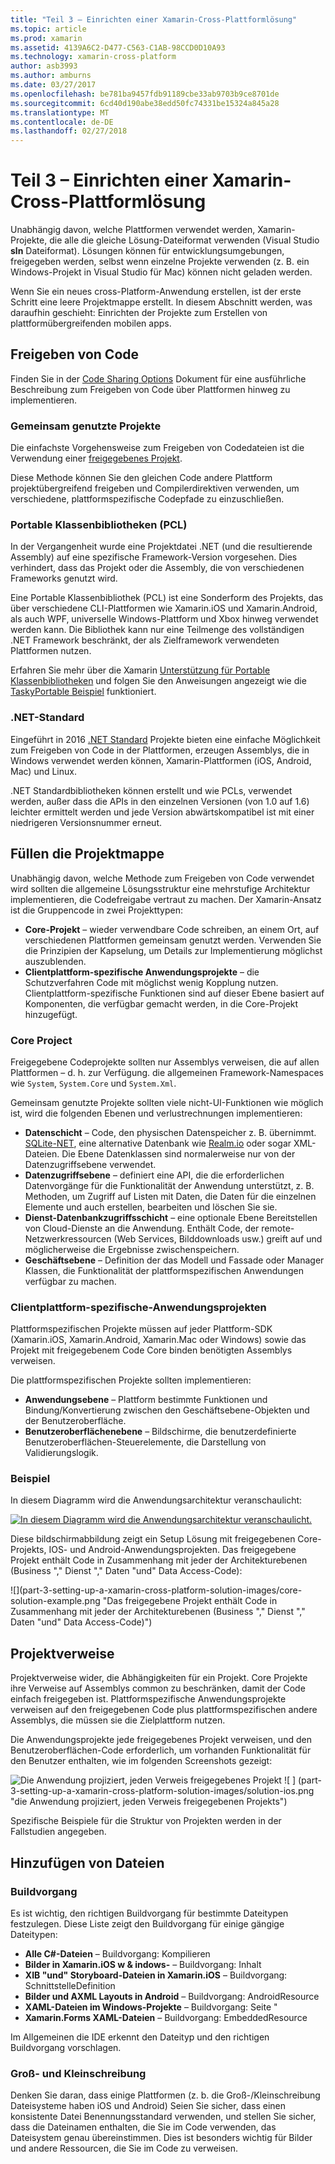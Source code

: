 ```yaml
---
title: "Teil 3 – Einrichten einer Xamarin-Cross-Plattformlösung"
ms.topic: article
ms.prod: xamarin
ms.assetid: 4139A6C2-D477-C563-C1AB-98CCD0D10A93
ms.technology: xamarin-cross-platform
author: asb3993
ms.author: amburns
ms.date: 03/27/2017
ms.openlocfilehash: be781ba9457fdb91189cbe33ab9703b9ce8701de
ms.sourcegitcommit: 6cd40d190abe38edd50fc74331be15324a845a28
ms.translationtype: MT
ms.contentlocale: de-DE
ms.lasthandoff: 02/27/2018
---
```

# <a name="part-3---setting-up-a-xamarin-cross-platform-solution"></a>Teil 3 – Einrichten einer Xamarin-Cross-Plattformlösung

Unabhängig davon, welche Plattformen verwendet werden, Xamarin-Projekte, die alle die gleiche Lösung-Dateiformat verwenden (Visual Studio **sln** Dateiformat). Lösungen können für entwicklungsumgebungen, freigegeben werden, selbst wenn einzelne Projekte verwenden (z. B. ein Windows-Projekt in Visual Studio für Mac) können nicht geladen werden.



Wenn Sie ein neues cross-Platform-Anwendung erstellen, ist der erste Schritt eine leere Projektmappe erstellt. In diesem Abschnitt werden, was daraufhin geschieht: Einrichten der Projekte zum Erstellen von plattformübergreifenden mobilen apps.

 <a name="Sharing_Code" />


## <a name="sharing-code"></a>Freigeben von Code

Finden Sie in der [Code Sharing Options](~/cross-platform/app-fundamentals/code-sharing.md) Dokument für eine ausführliche Beschreibung zum Freigeben von Code über Plattformen hinweg zu implementieren.

 <a name="Shared_Asset_Projects" />


### <a name="shared-projects"></a>Gemeinsam genutzte Projekte

Die einfachste Vorgehensweise zum Freigeben von Codedateien ist die Verwendung einer [freigegebenes Projekt](~/cross-platform/app-fundamentals/shared-projects.md).

Diese Methode können Sie den gleichen Code andere Plattform projektübergreifend freigeben und Compilerdirektiven verwenden, um verschiedene, plattformspezifische Codepfade zu einzuschließen.

 <a name="Portable_Class_Libraries" />


### <a name="portable-class-libraries-pcl"></a>Portable Klassenbibliotheken (PCL)

In der Vergangenheit wurde eine Projektdatei .NET (und die resultierende Assembly) auf eine spezifische Framework-Version vorgesehen. Dies verhindert, dass das Projekt oder die Assembly, die von verschiedenen Frameworks genutzt wird.

Eine Portable Klassenbibliothek (PCL) ist eine Sonderform des Projekts, das über verschiedene CLI-Plattformen wie Xamarin.iOS und Xamarin.Android, als auch WPF, universelle Windows-Plattform und Xbox hinweg verwendet werden kann. Die Bibliothek kann nur eine Teilmenge des vollständigen .NET Framework beschränkt, der als Zielframework verwendeten Plattformen nutzen.

Erfahren Sie mehr über die Xamarin [Unterstützung für Portable Klassenbibliotheken](~/cross-platform/app-fundamentals/pcl.md) und folgen Sie den Anweisungen angezeigt wie die [TaskyPortable Beispiel](https://github.com/xamarin/mobile-samples/tree/master/TaskyPortable) funktioniert.


### <a name="net-standard"></a>.NET-Standard

Eingeführt in 2016 [.NET Standard](~/cross-platform/app-fundamentals/net-standard.md) Projekte bieten eine einfache Möglichkeit zum Freigeben von Code in der Plattformen, erzeugen Assemblys, die in Windows verwendet werden können, Xamarin-Plattformen (iOS, Android, Mac) und Linux.

.NET Standardbibliotheken können erstellt und wie PCLs, verwendet werden, außer dass die APIs in den einzelnen Versionen (von 1.0 auf 1.6) leichter ermittelt werden und jede Version abwärtskompatibel ist mit einer niedrigeren Versionsnummer erneut.



 <a name="Populating_the_Solution" />


## <a name="populating-the-solution"></a>Füllen die Projektmappe

Unabhängig davon, welche Methode zum Freigeben von Code verwendet wird sollten die allgemeine Lösungsstruktur eine mehrstufige Architektur implementieren, die Codefreigabe vertraut zu machen.
Der Xamarin-Ansatz ist die Gruppencode in zwei Projekttypen:

-   **Core-Projekt** – wieder verwendbare Code schreiben, an einem Ort, auf verschiedenen Plattformen gemeinsam genutzt werden. Verwenden Sie die Prinzipien der Kapselung, um Details zur Implementierung möglichst auszublenden.
-   **Clientplattform-spezifische Anwendungsprojekte** – die Schutzverfahren Code mit möglichst wenig Kopplung nutzen. Clientplattform-spezifische Funktionen sind auf dieser Ebene basiert auf Komponenten, die verfügbar gemacht werden, in die Core-Projekt hinzugefügt.


 <a name="Core_Project" />


### <a name="core-project"></a>Core Project

Freigegebene Codeprojekte sollten nur Assemblys verweisen, die auf allen Plattformen – d. h. zur Verfügung. die allgemeinen Framework-Namespaces wie `System`, `System.Core` und `System.Xml`.

Gemeinsam genutzte Projekte sollten viele nicht-UI-Funktionen wie möglich ist, wird die folgenden Ebenen und verlustrechnungen implementieren:

-   **Datenschicht** – Code, den physischen Datenspeicher z. B. übernimmt.  [SQLite-NET](https://github.com/praeclarum/sqlite-net), eine alternative Datenbank wie [Realm.io](https://realm.io/products/realm-mobile-database/) oder sogar XML-Dateien. Die Ebene Datenklassen sind normalerweise nur von der Datenzugriffsebene verwendet.
-   **Datenzugriffsebene** – definiert eine API, die die erforderlichen Datenvorgänge für die Funktionalität der Anwendung unterstützt, z. B. Methoden, um Zugriff auf Listen mit Daten, die Daten für die einzelnen Elemente und auch erstellen, bearbeiten und löschen Sie sie.
-   **Dienst-Datenbankzugriffsschicht** – eine optionale Ebene Bereitstellen von Cloud-Dienste an die Anwendung. Enthält Code, der remote-Netzwerkressourcen (Web Services, Bilddownloads usw.) greift auf und möglicherweise die Ergebnisse zwischenspeichern.
-   **Geschäftsebene** – Definition der das Modell und Fassade oder Manager Klassen, die Funktionalität der plattformspezifischen Anwendungen verfügbar zu machen.


 <a name="Platform-Specific_Application_Projects" />


### <a name="platform-specific-application-projects"></a>Clientplattform-spezifische-Anwendungsprojekten

Plattformspezifischen Projekte müssen auf jeder Plattform-SDK (Xamarin.iOS, Xamarin.Android, Xamarin.Mac oder Windows) sowie das Projekt mit freigegebenem Code Core binden benötigten Assemblys verweisen.

Die plattformspezifischen Projekte sollten implementieren:

-   **Anwendungsebene** – Plattform bestimmte Funktionen und Bindung/Konvertierung zwischen den Geschäftsebene-Objekten und der Benutzeroberfläche.
-   **Benutzeroberflächenebene** – Bildschirme, die benutzerdefinierte Benutzeroberflächen-Steuerelemente, die Darstellung von Validierungslogik.


<a name="Example" />


### <a name="example"></a>Beispiel

In diesem Diagramm wird die Anwendungsarchitektur veranschaulicht:

 [ ![](part-3-setting-up-a-xamarin-cross-platform-solution-images/conceptualarchitecture.png "In diesem Diagramm wird die Anwendungsarchitektur veranschaulicht.")](part-3-setting-up-a-xamarin-cross-platform-solution-images/conceptualarchitecture.png)

Diese bildschirmabbildung zeigt ein Setup Lösung mit freigegebenen Core-Projekts, IOS- und Android-Anwendungsprojekten. Das freigegebene Projekt enthält Code in Zusammenhang mit jeder der Architekturebenen (Business "," Dienst "," Daten "und" Data Access-Code):

 ![](part-3-setting-up-a-xamarin-cross-platform-solution-images/core-solution-example.png "Das freigegebene Projekt enthält Code in Zusammenhang mit jeder der Architekturebenen (Business "," Dienst "," Daten "und" Data Access-Code)")


 <a name="Project_References" />


## <a name="project-references"></a>Projektverweise

Projektverweise wider, die Abhängigkeiten für ein Projekt. Core Projekte ihre Verweise auf Assemblys common zu beschränken, damit der Code einfach freigegeben ist.
Plattformspezifische Anwendungsprojekte verweisen auf den freigegebenen Code plus plattformspezifischen andere Assemblys, die müssen sie die Zielplattform nutzen.

Die Anwendungsprojekte jede freigegebenes Projekt verweisen, und den Benutzeroberflächen-Code erforderlich, um vorhanden Funktionalität für den Benutzer enthalten, wie im folgenden Screenshots gezeigt:

![](part-3-setting-up-a-xamarin-cross-platform-solution-images/solution-android.png "Die Anwendung projiziert, jeden Verweis freigegebenes Projekt") ![ ] (part-3-setting-up-a-xamarin-cross-platform-solution-images/solution-ios.png "die Anwendung projiziert, jeden Verweis freigegebenen Projekts")


Spezifische Beispiele für die Struktur von Projekten werden in der Fallstudien angegeben.

 <a name="Adding_Files" />


## <a name="adding-files"></a>Hinzufügen von Dateien

 <a name="Build_Action" />


### <a name="build-action"></a>Buildvorgang

Es ist wichtig, den richtigen Buildvorgang für bestimmte Dateitypen festzulegen. Diese Liste zeigt den Buildvorgang für einige gängige Dateitypen:

-  **Alle C#-Dateien** – Buildvorgang: Kompilieren
-   **Bilder in Xamarin.iOS w & indows-** – Buildvorgang: Inhalt
-   **XIB "und" Storyboard-Dateien in Xamarin.iOS** – Buildvorgang: SchnittstelleDefinition
-   **Bilder und AXML Layouts in Android** – Buildvorgang: AndroidResource
-  **XAML-Dateien im Windows-Projekte** – Buildvorgang: Seite "
-  **Xamarin.Forms XAML-Dateien** – Buildvorgang: EmbeddedResource


Im Allgemeinen die IDE erkennt den Dateityp und den richtigen Buildvorgang vorschlagen.

 <a name="Case_Sensitivity" />


### <a name="case-sensitivity"></a>Groß- und Kleinschreibung

Denken Sie daran, dass einige Plattformen (z. b. die Groß-/Kleinschreibung Dateisysteme haben
iOS und Android) Seien Sie sicher, dass einen konsistente Datei Benennungsstandard verwenden, und stellen Sie sicher, dass die Dateinamen enthalten, die Sie im Code verwenden, das Dateisystem genau übereinstimmen. Dies ist besonders wichtig für Bilder und andere Ressourcen, die Sie im Code zu verweisen.
